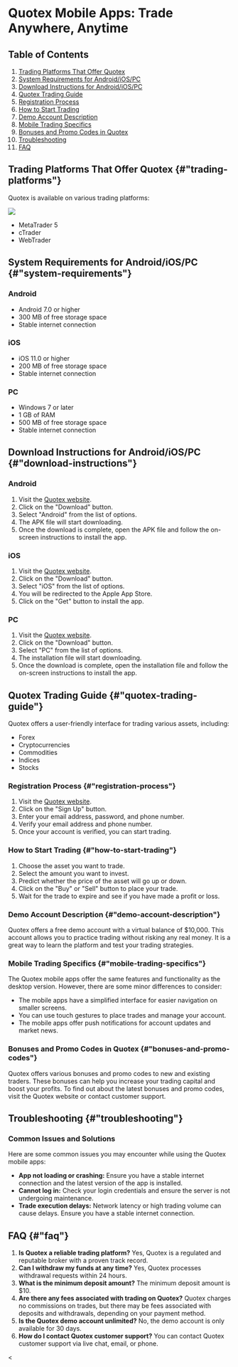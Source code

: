 # Quotex Mobile Apps: Trade Anywhere, Anytime

## Table of Contents

1.  [Trading Platforms That Offer Quotex](\%22#trading-platforms\%22)
2.  [System Requirements for
    Android/iOS/PC](\%22#system-requirements\%22)
3.  [Download Instructions for
    Android/iOS/PC](\%22#download-instructions\%22)
4.  [Quotex Trading Guide](\%22#quotex-trading-guide\%22)
5.  [Registration Process](\%22#registration-process\%22)
6.  [How to Start Trading](\%22#how-to-start-trading\%22)
7.  [Demo Account Description](\%22#demo-account-description\%22)
8.  [Mobile Trading Specifics](\%22#mobile-trading-specifics\%22)
9.  [Bonuses and Promo Codes in
    Quotex](\%22#bonuses-and-promo-codes\%22)
10. [Troubleshooting](\%22#troubleshooting\%22)
11. [FAQ](\%22#faq\%22)

## Trading Platforms That Offer Quotex {#"trading-platforms"}

Quotex is available on various trading platforms:

[![](https://static.quotex.io/files/5_en/300_250.jpg)](https://traff.sbs/brokerqxsignupf)

-   MetaTrader 5
-   cTrader
-   WebTrader

## System Requirements for Android/iOS/PC {#"system-requirements"}

### Android

-   Android 7.0 or higher
-   300 MB of free storage space
-   Stable internet connection

### iOS

-   iOS 11.0 or higher
-   200 MB of free storage space
-   Stable internet connection

### PC

-   Windows 7 or later
-   1 GB of RAM
-   500 MB of free storage space
-   Stable internet connection

## Download Instructions for Android/iOS/PC {#"download-instructions"}

### Android

1.  Visit the [Quotex website](\%22https://traff.sbs/quotexonelink\%22).
2.  Click on the "Download" button.
3.  Select "Android" from the list of options.
4.  The APK file will start downloading.
5.  Once the download is complete, open the APK file and follow the
    on-screen instructions to install the app.

### iOS

1.  Visit the [Quotex website](\%22https://traff.sbs/quotexonelink\%22).
2.  Click on the "Download" button.
3.  Select "iOS" from the list of options.
4.  You will be redirected to the Apple App Store.
5.  Click on the "Get" button to install the app.

### PC

1.  Visit the [Quotex website](\%22https://traff.sbs/quotexonelink\%22).
2.  Click on the "Download" button.
3.  Select "PC" from the list of options.
4.  The installation file will start downloading.
5.  Once the download is complete, open the installation file and follow
    the on-screen instructions to install the app.

## Quotex Trading Guide {#"quotex-trading-guide"}

Quotex offers a user-friendly interface for trading various assets,
including:

-   Forex
-   Cryptocurrencies
-   Commodities
-   Indices
-   Stocks

### Registration Process {#"registration-process"}

1.  Visit the [Quotex website](\%22https://traff.sbs/quotexonelink\%22).
2.  Click on the "Sign Up" button.
3.  Enter your email address, password, and phone number.
4.  Verify your email address and phone number.
5.  Once your account is verified, you can start trading.

### How to Start Trading {#"how-to-start-trading"}

1.  Choose the asset you want to trade.
2.  Select the amount you want to invest.
3.  Predict whether the price of the asset will go up or down.
4.  Click on the "Buy" or "Sell" button to place your trade.
5.  Wait for the trade to expire and see if you have made a profit or
    loss.

### Demo Account Description {#"demo-account-description"}

Quotex offers a free demo account with a virtual balance of \$10,000.
This account allows you to practice trading without risking any real
money. It is a great way to learn the platform and test your trading
strategies.

### Mobile Trading Specifics {#"mobile-trading-specifics"}

The Quotex mobile apps offer the same features and functionality as the
desktop version. However, there are some minor differences to consider:

-   The mobile apps have a simplified interface for easier navigation on
    smaller screens.
-   You can use touch gestures to place trades and manage your account.
-   The mobile apps offer push notifications for account updates and
    market news.

### Bonuses and Promo Codes in Quotex {#"bonuses-and-promo-codes"}

Quotex offers various bonuses and promo codes to new and existing
traders. These bonuses can help you increase your trading capital and
boost your profits. To find out about the latest bonuses and promo
codes, visit the Quotex website or contact customer support.

## Troubleshooting {#"troubleshooting"}

### Common Issues and Solutions

Here are some common issues you may encounter while using the Quotex
mobile apps:

-   **App not loading or crashing:** Ensure you have a stable internet
    connection and the latest version of the app is installed.
-   **Cannot log in:** Check your login credentials and ensure the
    server is not undergoing maintenance.
-   **Trade execution delays:** Network latency or high trading volume
    can cause delays. Ensure you have a stable internet connection.

## FAQ {#"faq"}

1.  **Is Quotex a reliable trading platform?** Yes, Quotex is a
    regulated and reputable broker with a proven track record.
2.  **Can I withdraw my funds at any time?** Yes, Quotex processes
    withdrawal requests within 24 hours.
3.  **What is the minimum deposit amount?** The minimum deposit amount
    is \$10.
4.  **Are there any fees associated with trading on Quotex?** Quotex
    charges no commissions on trades, but there may be fees associated
    with deposits and withdrawals, depending on your payment method.
5.  **Is the Quotex demo account unlimited?** No, the demo account is
    only available for 30 days.
6.  **How do I contact Quotex customer support?** You can contact Quotex
    customer support via live chat, email, or phone.

\<

